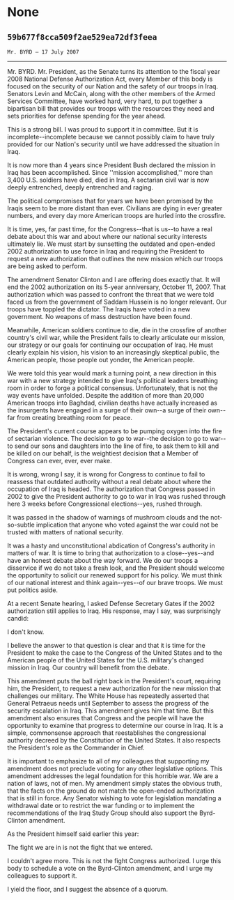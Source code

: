 # None
## `59b677f8cca509f2ae529ea72df3feea`
`Mr. BYRD — 17 July 2007`

---


Mr. BYRD. Mr. President, as the Senate turns its attention to the 
fiscal year 2008 National Defense Authorization Act, every Member of 
this body is focused on the security of our Nation and the safety of 
our troops in Iraq. Senators Levin and McCain, along with the other 
members of the Armed Services Committee, have worked hard, very hard, 
to put together a bipartisan bill that provides our troops with the 
resources they need and sets priorities for defense spending for the 
year ahead.

This is a strong bill. I was proud to support it in committee. But it 
is incomplete--incomplete because we cannot possibly claim to have 
truly provided for our Nation's security until we have addressed the 
situation in Iraq.

It is now more than 4 years since President Bush declared the mission 
in Iraq has been accomplished. Since ''mission accomplished,'' more 
than 3,400 U.S. soldiers have died, died in Iraq. A sectarian civil war 
is now deeply entrenched, deeply entrenched and raging.

The political compromises that for years we have been promised by the 
Iraqis seem to be more distant than ever. Civilians are dying in ever 
greater numbers, and every day more American troops are hurled into the 
crossfire.

It is time, yes, far past time, for the Congress--that is us--to have 
a real debate about this war and about where our national security 
interests ultimately lie. We must start by sunsetting the outdated and 
open-ended 2002 authorization to use force in Iraq and requiring the 
President to request a new authorization that outlines the new mission 
which our troops are being asked to perform.

The amendment Senator Clinton and I are offering does exactly that. 
It will end the 2002 authorization on its 5-year anniversary, October 
11, 2007. That authorization which was passed to confront the threat 
that we were told faced us from the government of Saddam Hussein is no 
longer relevant. Our troops have toppled the dictator. The Iraqis have 
voted in a new government. No weapons of mass destruction have been 
found.

Meanwhile, American soldiers continue to die, die in the crossfire of 
another country's civil war, while the President fails to clearly 
articulate our mission, our strategy or our goals for continuing our 
occupation of Iraq. He must clearly explain his vision, his vision to 
an increasingly skeptical public, the American people, those people out 
yonder, the American people.

We were told this year would mark a turning point, a new direction in 
this war with a new strategy intended to give Iraq's political leaders 
breathing room in order to forge a political consensus. Unfortunately, 
that is not the way events have unfolded. Despite the addition of more 
than 20,000 American troops into Baghdad, civilian deaths have actually 
increased as the insurgents have engaged in a surge of their own--a 
surge of their own--far from creating breathing room for peace.



The President's current course appears to be pumping oxygen into the 
fire of sectarian violence. The decision to go to war--the decision to 
go to war--to send our sons and daughters into the line of fire, to ask 
them to kill and be killed on our behalf, is the weightiest decision 
that a Member of Congress can ever, ever, ever make.

It is wrong, wrong I say, it is wrong for Congress to continue to 
fail to reassess that outdated authority without a real debate about 
where the occupation of Iraq is headed. The authorization that Congress 
passed in 2002 to give the President authority to go to war in Iraq was 
rushed through here 3 weeks before Congressional elections--yes, rushed 
through.

It was passed in the shadow of warnings of mushroom clouds and the 
not-so-subtle implication that anyone who voted against the war could 
not be trusted with matters of national security.

It was a hasty and unconstitutional abdication of Congress's 
authority in matters of war. It is time to bring that authorization to 
a close--yes--and have an honest debate about the way forward. We do 
our troops a disservice if we do not take a fresh look, and the 
President should welcome the opportunity to solicit our renewed support 
for his policy. We must think of our national interest and think 
again--yes--of our brave troops. We must put politics aside.

At a recent Senate hearing, I asked Defense Secretary Gates if the 
2002 authorization still applies to Iraq. His response, may I say, was 
surprisingly candid:




 I don't know.


I believe the answer to that question is clear and that it is time 
for the President to make the case to the Congress of the United States 
and to the American people of the United States for the U.S. military's 
changed mission in Iraq. Our country will benefit from the debate.

This amendment puts the ball right back in the President's court, 
requiring him, the President, to request a new authorization for the 
new mission that challenges our military. The White House has 
repeatedly asserted that General Petraeus needs until September to 
assess the progress of the security escalation in Iraq. This amendment 
gives him that time. But this amendment also ensures that Congress and 
the people will have the opportunity to examine that progress to 
determine our course in Iraq. It is a simple, commonsense approach that 
reestablishes the congressional authority decreed by the Constitution 
of the United States. It also respects the President's role as the 
Commander in Chief.

It is important to emphasize to all of my colleagues that supporting 
my amendment does not preclude voting for any other legislative 
options. This amendment addresses the legal foundation for this 
horrible war. We are a nation of laws, not of men. My amendment simply 
states the obvious truth, that the facts on the ground do not match the 
open-ended authorization that is still in force. Any Senator wishing to 
vote for legislation mandating a withdrawal date or to restrict the war 
funding or to implement the recommendations of the Iraq Study Group 
should also support the Byrd-Clinton amendment.

As the President himself said earlier this year:




 The fight we are in is not the fight that we entered.


I couldn't agree more. This is not the fight Congress authorized. I 
urge this body to schedule a vote on the Byrd-Clinton amendment, and I 
urge my colleagues to support it.

I yield the floor, and I suggest the absence of a quorum.